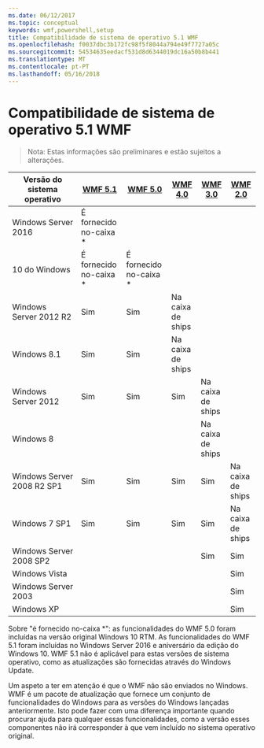 ```yaml
---
ms.date: 06/12/2017
ms.topic: conceptual
keywords: wmf,powershell,setup
title: Compatibilidade de sistema de operativo 5.1 WMF
ms.openlocfilehash: f0037dbc3b172fc98f5f8044a794e49f7727a05c
ms.sourcegitcommit: 54534635eedacf531d8d6344019dc16a50b8b441
ms.translationtype: MT
ms.contentlocale: pt-PT
ms.lasthandoff: 05/16/2018
---
```

# <a name="wmf-51-operating-system-compatibility"></a>Compatibilidade de sistema de operativo 5.1 WMF #

> Nota: Estas informações são preliminares e estão sujeitos a alterações.

| Versão do sistema operativo | [WMF 5.1](https://aka.ms/wmf51download) | [WMF 5.0](https://aka.ms/wmf5download) | [WMF 4.0](https://aka.ms/wmf4download) |  [WMF 3.0](https://aka.ms/wmf3download) | [WMF 2.0](https://aka.ms/wmf2download) |
| ------------------------ | ----------- | ----------- | ----------- | ------------ |  ------------- |
| Windows Server 2016 | É fornecido no-caixa * |  |  |  |  |
| 10 do Windows | É fornecido no-caixa * | É fornecido no-caixa *  | | | |
| Windows Server 2012 R2| Sim | Sim | Na caixa de ships |  |  |
| Windows 8.1 | Sim | Sim |  Na caixa de ships |  |  |
| Windows Server 2012 | Sim | Sim | Sim |  Na caixa de ships | |
| Windows 8 |  |  |  | Na caixa de ships | |
| Windows Server 2008 R2 SP1 | Sim | Sim | Sim |  Sim| Na caixa de ships |
| Windows 7 SP1  | Sim | Sim | Sim | Sim | Na caixa de ships |
| Windows Server 2008 SP2 | | | | Sim | Sim |
| Windows Vista | | | | | Sim |
| Windows Server 2003| | | |  | Sim |
| Windows XP | | | |  | Sim |


Sobre "é fornecido no-caixa *": as funcionalidades do WMF 5.0 foram incluídas na versão original Windows 10 RTM.
As funcionalidades do WMF 5.1 foram incluídas no Windows Server 2016 e aniversário da edição do Windows 10.
WMF 5.1 não é aplicável para estas versões de sistema operativo, como as atualizações são fornecidas através do Windows Update.


Um aspeto a ter em atenção é que o WMF não são enviados no Windows.
WMF é um pacote de atualização que fornece um conjunto de funcionalidades do Windows para as versões do Windows lançadas anteriormente.
Isto pode fazer com uma diferença importante quando procurar ajuda para qualquer essas funcionalidades, como a versão esses componentes não irá corresponder à que vem incluído no sistema operativo original.
